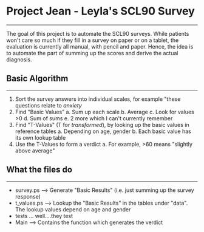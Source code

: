 # Project Jean - Leyla's SCL90 Survey
-------------------------------------

The goal of this project is to automate the SCL90 surveys. While patients won't care so much if they fill in a survey on paper or on a tablet, the evaluation is currently all manual, with pencil and paper.
Hence, the idea is to automate the part of summing up the scores and derive the actual diagnosis.

## Basic Algorithm
-------------------

1. Sort the survey answers into individual scales, for example "these questions relate to _anxiety_
2. Find "Basic Values"
   a. Sum up each scale
   b. Average
   c. Look for values >0
   d. Sum of sums
   e. 2 more which I can't currently remember
3. Find "T-Values" (T for _transformed_), by looking up the basic values in reference tables
   a. Depending on age, gender
   b. Each basic value has its own lookup table
4. Use the T-Values to form a verdict
   a. For example, >60 means "slightly above average"
 

## What the files do
---------------------

* survey.ps --> Generate "Basic Results" (i.e. just summing up the survey response)
* t_values.ps --> Lookup the "Basic Results" in the tables under "data". The lookup values depend on age and gender
* tests ... well....they test
* Main --> Contains the function which generates the verdict
